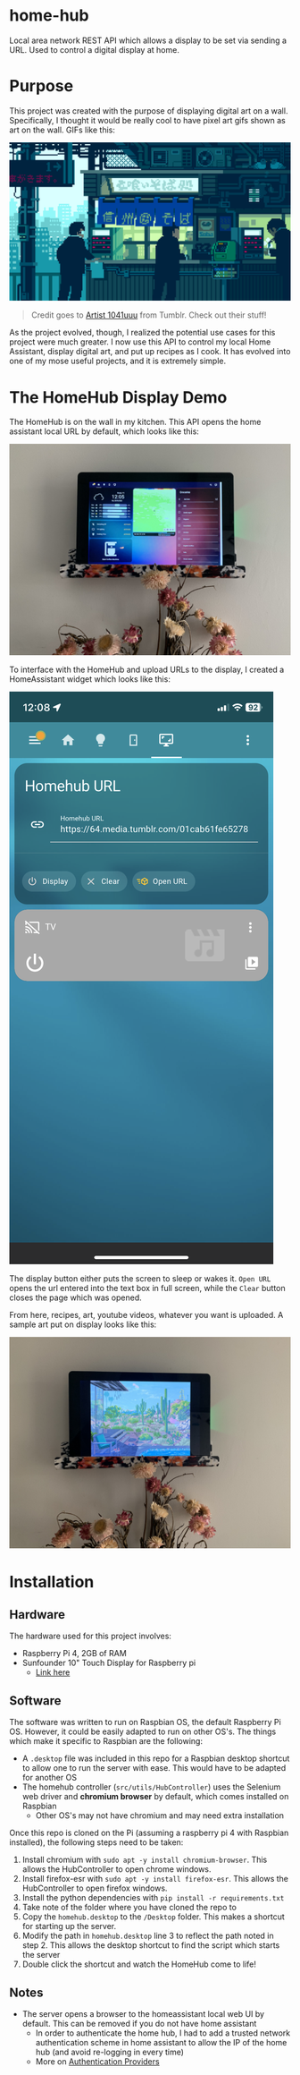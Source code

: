 # home-hub
Local area network REST API which allows a display to be set via sending a URL. Used to control a digital display at home.

# Purpose
This project was created with the purpose of displaying digital art on a wall. Specifically, I thought it would be really cool to have pixel art gifs shown as art on the wall. GIFs like this:

![Sample Art](assets/sample_art.gif)
> Credit goes to [Artist 1041uuu](https://1041uuu.tumblr.com/) from Tumblr. Check out their stuff!

As the project evolved, though, I realized the potential use cases for this project were much greater. I now use this API to control my local Home Assistant, display digital art, and put up recipes as I cook. It has evolved into one of my mose useful projects, and it is extremely simple.

# The HomeHub Display Demo
The HomeHub is on the wall in my kitchen. This API opens the home assistant local URL by default, which looks like this:

![Home Assistant](assets/home_assistant_on_display.jpg)

To interface with the HomeHub and upload URLs to the display, I created a HomeAssistant widget which looks like this:

![iPhone HomeHub Interface](assets/iphone_home_assistant_interface.PNG)

The display button either puts the screen to sleep or wakes it. `Open URL` opens the url entered into the text box in full screen, while the `Clear` button closes the page which was opened.

From here, recipes, art, youtube videos, whatever you want is uploaded. A sample art put on display looks like this:

![Sample Art On Display](assets/sample_art_on_display.jpg)

# Installation
## Hardware
The hardware used for this project involves:
* Raspberry Pi 4, 2GB of RAM
* Sunfounder 10" Touch Display for Raspberry pi
    * [Link here](https://www.sunfounder.com/products/10inch-touchscreen-for-raspberrypi)

## Software
The software was written to run on Raspbian OS, the default Raspberry Pi OS. However, it could be easily adapted to run on other OS's. The things which make it specific to Raspbian are the following:
* A `.desktop` file was included in this repo for a Raspbian desktop shortcut to allow one to run the server with ease. This would have to be adapted for another OS
* The homehub controller (`src/utils/HubController`) uses the Selenium web driver and **chromium browser** by default, which comes installed on Raspbian
    * Other OS's may not have chromium and may need extra installation

Once this repo is cloned on the Pi (assuming a raspberry pi 4 with Raspbian installed), the following steps need to be taken:
1. Install chromium with `sudo apt -y install chromium-browser`. This allows the HubController to open chrome windows.
2. Install firefox-esr with `sudo apt -y install firefox-esr`. This allows the HubController to open firefox windows.
2. Install the python dependencies with `pip install -r requirements.txt`
3. Take note of the folder where you have cloned the repo to
4. Copy the `homehub.desktop` to the `/Desktop` folder. This makes a shortcut for starting up the server.
5. Modify the path in `homehub.desktop` line 3 to reflect the path noted in step 2. This allows the desktop shortcut to find the script which starts the server
6. Double click the shortcut and watch the HomeHub come to life!

## Notes
* The server opens a browser to the homeassistant local web UI by default. This can be removed if you do not have home assistant
    * In order to authenticate the home hub, I had to add a trusted network authentication scheme in home assistant to allow the IP of the home hub (and avoid re-logging in every time)
    * More on [Authentication Providers](https://www.home-assistant.io/docs/authentication/providers/)
